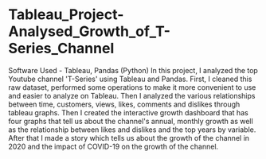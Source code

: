 # Tableau_Project-Analysed_Growth_of_T-Series_Channel
Software Used - Tableau, Pandas (Python)
In this project, I analyzed the top Youtube channel 'T-Series' using Tableau and Pandas. First, I cleaned this raw dataset, performed some operations to make it more convenient to use and easier to analyze on Tableau. Then I analyzed the various relationships between time, customers, views, likes, comments and dislikes through tableau graphs. Then I created the interactive growth dashboard that has four graphs that tell us about the channel's annual, monthly growth as well as the relationship between likes and dislikes and the top years by variable. After that I made a story which tells us about the growth of the channel in 2020 and the impact of COVID-19 on the growth of the channel.
